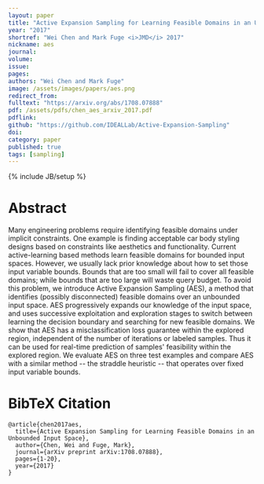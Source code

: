 ```yaml
---
layout: paper
title: "Active Expansion Sampling for Learning Feasible Domains in an Unbounded Input Space"
year: "2017"
shortref: "Wei Chen and Mark Fuge <i>JMD</i> 2017"
nickname: aes
journal: 
volume: 
issue: 
pages: 
authors: "Wei Chen and Mark Fuge"
image: /assets/images/papers/aes.png
redirect_from: 
fulltext: "https://arxiv.org/abs/1708.07888"
pdf: /assets/pdfs/chen_aes_arxiv_2017.pdf
pdflink: 
github: "https://github.com/IDEALLab/Active-Expansion-Sampling"
doi: 
category: paper
published: true
tags: [sampling]
---
```

{% include JB/setup %}

# Abstract 

Many engineering problems require identifying feasible domains under implicit constraints. One example is finding acceptable car body styling designs based on constraints like aesthetics and functionality. Current active-learning based methods learn feasible domains for bounded input spaces. However, we usually lack prior knowledge about how to set those input variable bounds. Bounds that are too small will fail to cover all feasible domains; while bounds that are too large will waste query budget. To avoid this problem, we introduce Active Expansion Sampling (AES), a method that identifies (possibly disconnected) feasible domains over an unbounded input space. AES progressively expands our knowledge of the input space, and uses successive exploitation and exploration stages to switch between learning the decision boundary and searching for new feasible domains. We show that AES has a misclassification loss guarantee within the explored region, independent of the number of iterations or labeled samples. Thus it can be used for real-time prediction of samples' feasibility within the explored region. We evaluate AES on three test examples and compare AES with a similar method -- the straddle heuristic -- that operates over fixed input variable bounds.


# BibTeX Citation

```
@article{chen2017aes,
  title={Active Expansion Sampling for Learning Feasible Domains in an Unbounded Input Space},
  author={Chen, Wei and Fuge, Mark},
  journal={arXiv preprint arXiv:1708.07888},
  pages={1-20},
  year={2017}
}
```
